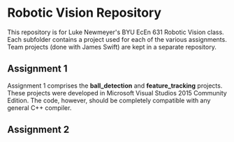 # Robotic Vision Repository

This repository is for Luke Newmeyer's BYU EcEn 631 Robotic Vision class. Each subfolder contains a project used for each of the various assignments. Team projects (done with James Swift) are kept in a separate repository.

## Assignment 1

Assignment 1 comprises the **ball_detection** and **feature_tracking** projects. These projects were developed in Microsoft Visual Studios 2015 Community Edition. The code, however, should be completely compatible with any general C++ compiler.

## Assignment 2


